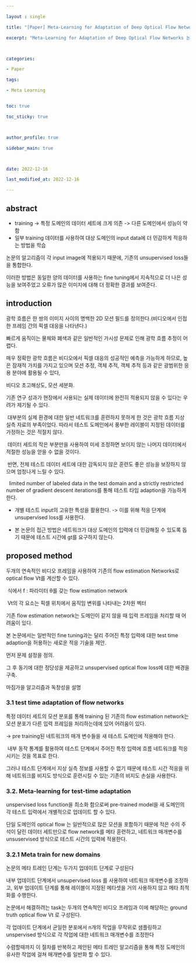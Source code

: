 ```yaml
---

layout : single

title: "[Paper] Meta-Learning for Adaptation of Deep Optical Flow Networks"

excerpt: "Meta-Learning for Adaptation of Deep Optical Flow Networks 논문 리뷰"



categories:

- Paper

tags:

- Meta Learning


toc: true

toc_sticky: true



author_profile: true

sidebar_main: true



date: 2022-12-16

last_modified_at: 2022-12-16

---
```


  

## abstract

  

- training -> 특정 도메인의 데이터 세트에 크게 의존 -> 다른 도메인에서 성능이 약함
- 일부 training 데이터를 사용하여 대상 도메인의 input data에 더 민감하게 적응하는 방법을 학습

  

논문의 알고리즘이 각 input image에 적용되기 때문에, 기존의 unsupervised loss들을 통합한다.

  

이러한 방법은 동일한 양의 데이터를 사용하는 fine tuning에서 지속적으로 더 나은 성능을 보여주었고 오류가 많은 이미지에 대해 더 정확한 결과를 보여준다.

  

## introduction

  

광학 흐름은 한 쌍의 이미지 사이의 명백한 2D 모션 필드를 정의한다.(비디오에서 인접한 프레임 간의 픽셀 대응을 나타낸다.)

빠르게 움직이는 물체와 폐색과 같은 일반적인 가시성 문제로 인해 광학 흐름 추정이 어렵다.

  

매우 정확한 광학 흐름은 비디오에서 픽셀 대응의 성공적인 예측을 가능하게 하므로, 높은 잠재적 가치를 가지고 있으며 모션 추정, 객체 추적, 객체 추적 등과 같은 광범위한 응용 분야에 활용될 수 있다,

비디오 초고해상도, 모션 세분화.

  

기존 연구 성과가 현장에서 사용되는 실제 데이터에 완전히 적용되지 않을 수 있다는 우려가 제기될 수 있다.

  

 대부분의 실제 환경에 대한 일반 네트워크를 훈련하지 못하게 한 것은 광학 흐름 지상 실측 자료의 부족이었다. 따라서 테스트 도메인에서 풍부한 레이블이 지정된 데이터를 가정하는 것은 적절치 않다.

  

  

 데이터 세트의 작은 부분만을 사용하여 미세 조정하면 보이지 않는 나머지 데이터에서 적절한 성능을 얻을 수 없을 것이다.

  

 반면, 전체 테스트 데이터 세트에 대한 감독되지 않은 훈련도 좋은 성능을 보장하지 않으며 엄청나게 느릴 수 있다.

  

  limited number of labeled data in the test domain and a strictly restricted number of gradient descent iterations를 통해 테스트 타임 adaption을 가능하게 한다.

  

- 개별 테스트 input의 고유한 특성을 활용한다. -> 이를 위해 적응 단계에 unsupervised loss를 사용한다.

  

- 본 논문의 접근 방법은 네트워크가 대상 도메인의 입력에 더 민감해질 수 있도록 돕기 때문에 테스트 시간에 gt를 요구하지 않는다.

  

## proposed method

  

두개의 연속적인 비디오 프레임을 사용하여 기존의 flow estimation Networks로 optical flow Vt를 계산할 수 있다.

  

 식에서 f : 파라미터 θ를 갖는 flow estimation network

 Vt의 각 요소는 픽셀 위치에서 움직임 변위를 나타내는 2차원 벡터

  

기존 flow estimation network는 도메인이 같지 않을 때 입력 프레임을 처리할 때 어려움이 있다.

  

본 논문에서는 일반적인 fine tuning과는 달리 주어진 특정 입력에 대한 test time adaption을 허용하는 새로운 적응 기술을 제안.

  

먼저 문제 설정을 정의.

그 후 동기에 대한 정당성을 제공하고 unsupervised optical flow loss에 대한 배경을 구축.

마짐가을 알고리즘과 독창성을 설명

  

### 3.1 test time adaptation of flow networks

  

특정 데이터 세트의 모션 분포를 통해 training 된 기존의 flow estimation network는 모션 분포가 다른 입력 프레임을 처리하는데에 있어 어려움이 있다.

\-> pre training된 네트워크의 매개 변수들을 새 테스트 도메인에 적용해야 한다.

  

 내부 동작 통계를 활용하여 테스트 단계에서 주어진 특정 입력에 흐름 네트워크를 적응시키는 것을 목표로 한다.

그러나 테스트 단계에서 지상 실측 정보를 사용할 수 없기 때문에 테스트 시간 적응을 위해 네트워크를 비지도 방식으로 훈련시킬 수 있는 기존의 비지도 손실을 사용한다.

  

### 3.2. Meta-learning for test-time adaptation

  

unspervised loss function을 최소화 함으로써 pre-trained model을 새 도메인의 각 테스트 입력에서 개별적으로 업데이트 할 수 있다.

  

단일 도메인의 optical flow 는 일반적으로 많은 모션을 포함하기 때문에 적은 수의 주석이 달린 데이터 세트만으로 flow network를 메타 훈련하고, 네트워크 매개변수를 unsuservised 방식으로 테스트 시간의 입력에 적용한다.

  

### 3.2.1 Meta train for new domains 

논문의 메타 트레인 단계는 두가지 업데이트 단계로 구성된다

내부 업데이트 단계에서 unsupervised loss 를 사용하여 네트워크 매개변수를 조정하고, 외부 업데이트 단계를 통해 레이블이 지정된 메타셋을 거의 사용하지 않고 메타 최적화를 수행한다.

  

논문에서 해결하려는 task는 두개의 연속적인 비디오 프레임과 이에 해당하는 ground truth optical flow Vt 로 구성된다.

  

각 업데이트 단계에서 균일한 분포에서 n개의 작업을 무작위로 샘플링하고 unspervised 방식으로 각 작업에 대한 네트워크 매개변수를 조정한다

  

수렴할때까지 이 절차를 반복하고 제안된 메타 트레인 알고리즘을 통해 특정 도메인의 유사한 작업에 걸쳐 매개변수를 일반화 할 수 있다.